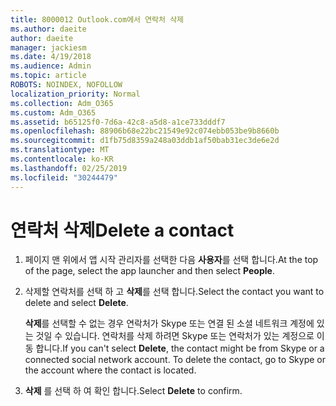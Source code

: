 ```yaml
---
title: 8000012 Outlook.com에서 연락처 삭제
ms.author: daeite
author: daeite
manager: jackiesm
ms.date: 4/19/2018
ms.audience: Admin
ms.topic: article
ROBOTS: NOINDEX, NOFOLLOW
localization_priority: Normal
ms.collection: Adm_O365
ms.custom: Adm_O365
ms.assetid: b65125f0-7d6a-42c8-a5d8-a1ce733dddf7
ms.openlocfilehash: 88906b68e22bc21549e92c074ebb053be9b8660b
ms.sourcegitcommit: d1fb75d8359a248a03ddb1af50bab31ec3de6e2d
ms.translationtype: MT
ms.contentlocale: ko-KR
ms.lasthandoff: 02/25/2019
ms.locfileid: "30244479"
---
```

# <a name="delete-a-contact"></a><span data-ttu-id="d96ec-102">연락처 삭제</span><span class="sxs-lookup"><span data-stu-id="d96ec-102">Delete a contact</span></span>

1. <span data-ttu-id="d96ec-103">페이지 맨 위에서 앱 시작 관리자를 선택한 다음 **사용자**를 선택 합니다.</span><span class="sxs-lookup"><span data-stu-id="d96ec-103">At the top of the page, select the app launcher  and then select **People**.</span></span> 
    
2. <span data-ttu-id="d96ec-104">삭제할 연락처를 선택 하 고 **삭제**를 선택 합니다.</span><span class="sxs-lookup"><span data-stu-id="d96ec-104">Select the contact you want to delete and select **Delete**.</span></span>
    
    <span data-ttu-id="d96ec-p101">**삭제**를 선택할 수 없는 경우 연락처가 Skype 또는 연결 된 소셜 네트워크 계정에 있는 것일 수 있습니다. 연락처를 삭제 하려면 Skype 또는 연락처가 있는 계정으로 이동 합니다.</span><span class="sxs-lookup"><span data-stu-id="d96ec-p101">If you can't select **Delete**, the contact might be from Skype or a connected social network account. To delete the contact, go to Skype or the account where the contact is located.</span></span>
    
3. <span data-ttu-id="d96ec-107">**삭제** 를 선택 하 여 확인 합니다.</span><span class="sxs-lookup"><span data-stu-id="d96ec-107">Select **Delete** to confirm.</span></span> 
    

